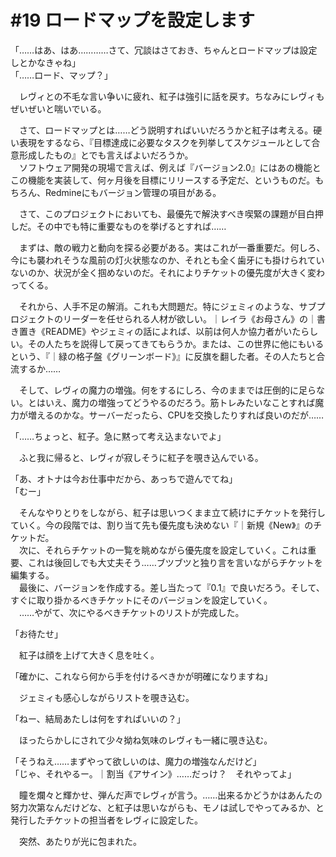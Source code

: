 # #19 ロードマップを設定します

「……はあ、はあ…………さて、冗談はさておき、ちゃんとロードマップは設定しとかなきゃね」  
「……ロード、マップ？」

　レヴィとの不毛な言い争いに疲れ、紅子は強引に話を戻す。ちなみにレヴィもぜいぜいと喘いでいる。

　さて、ロードマップとは……どう説明すればいいだろうかと紅子は考える。硬い表現をするなら、『目標達成に必要なタスクを列挙してスケジュールとして合意形成したもの』とでも言えばよいだろうか。  
　ソフトウェア開発の現場で言えば、例えば『バージョン2.0』にはあの機能とこの機能を実装して、何ヶ月後を目標にリリースする予定だ、というものだ。もちろん、Redmineにもバージョン管理の項目がある。

　さて、このプロジェクトにおいても、最優先で解決すべき喫緊の課題が目白押しだ。その中でも特に重要なものを挙げるとすれば……

　まずは、敵の戦力と動向を探る必要がある。実はこれが一番重要だ。何しろ、今にも襲われそうな風前の灯火状態なのか、それとも全く歯牙にも掛けられていないのか、状況が全く掴めないのだ。それによりチケットの優先度が大きく変わってくる。

　それから、人手不足の解消。これも大問題だ。特にジェミィのような、サブプロジェクトのリーダーを任せられる人材が欲しい。｜レイラ《お母さん》の｜書き置き《README》やジェミィの話によれば、以前は何人か協力者がいたらしい。その人たちを説得して戻ってきてもらうか。または、この世界に他にもいるという、『｜緑の格子盤《グリーンボード》』に反旗を翻した者。その人たちと合流するか……

　そして、レヴィの魔力の増強。何をするにしろ、今のままでは圧倒的に足らない。とはいえ、魔力の増強ってどうやるのだろう。筋トレみたいなことすれば魔力が増えるのかな。サーバーだったら、CPUを交換したりすれば良いのだが……

「……ちょっと、紅子。急に黙って考え込まないでよ」

　ふと我に帰ると、レヴィが寂しそうに紅子を覗き込んでいる。

「あ、オトナは今お仕事中だから、あっちで遊んでてね」  
「むー」

　そんなやりとりをしながら、紅子は思いつくまま立て続けにチケットを発行していく。今の段階では、割り当て先も優先度も決めない『｜新規《New》』のチケットだ。  
　次に、それらチケットの一覧を眺めながら優先度を設定していく。これは重要、これは後回しでも大丈夫そう……ブツブツと独り言を言いながらチケットを編集する。  
　最後に、バージョンを作成する。差し当たって『0.1』で良いだろう。そして、すぐに取り掛かるべきチケットにそのバージョンを設定していく。  
　……やがて、次にやるべきチケットのリストが完成した。

「お待たせ」

　紅子は顔を上げて大きく息を吐く。

「確かに、これなら何から手を付けるべきかが明確になりますね」

　ジェミィも感心しながらリストを覗き込む。

「ねー、結局あたしは何をすればいいの？」

　ほったらかしにされて少々拗ね気味のレヴィも一緒に覗き込む。

「そうねえ……まずやって欲しいのは、魔力の増強なんだけど」  
「じゃ、それやるー。｜割当《アサイン》……だっけ？　それやってよ」

　瞳を爛々と輝かせ、弾んだ声でレヴィが言う。……出来るかどうかはあんたの努力次第なんだけどな、と紅子は思いながらも、モノは試しでやってみるか、と発行したチケットの担当者をレヴィに設定した。

　突然、あたりが光に包まれた。
